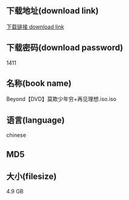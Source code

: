 ## 下载地址(download link)
[下载链接 download link](https://tutu365.netlify.app/?s=Beyond%E3%80%90DVD%E3%80%91%E8%8E%AB%E6%AC%BA%E5%B0%91%E5%B9%B4%E7%A9%B7%2B%E5%86%8D%E8%A7%81%E7%90%86%E6%83%B3.iso)

## 下载密码(download password)
1411

## 名称(book name)
Beyond【DVD】莫欺少年穷+再见理想.iso.iso

## 语言(language)
chinese

## MD5


## 大小(filesize)
4.9 GB
